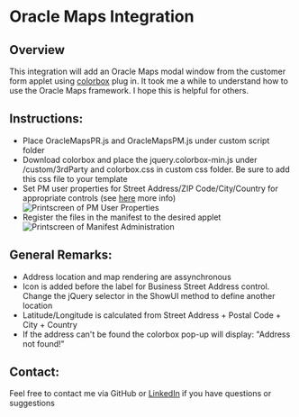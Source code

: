 # Oracle Maps Integration

## Overview

This integration will add an Oracle Maps modal window from the customer form applet using [colorbox](http://www.jacklmoore.com/colorbox/) plug in. It took me a while to understand how to use the Oracle Maps framework. I hope this is helpful for others.

## Instructions:

- Place OracleMapsPR.js and OracleMapsPM.js under custom script folder
- Download colorbox and place the jquery.colorbox-min.js under /custom/3rdParty and colorbox.css in custom css folder. Be sure to add this css file to your template
- Set PM user properties for Street Address/ZIP Code/City/Country for appropriate controls (see [here](https://docs.oracle.com/cd/E14004_01/books/config_open_ui/customizing10.html) more info)
![Printscreen of PM User Properties](https://raw.githubusercontent.com/carlosmlribeiro/ConfiguringSiebel/master/ExampleCode/Open%20UI/Maps%20Integration/OracleMaps/user-properties.jpg)
- Register the files in the manifest to the desired applet
![Printscreen of Manifest Administration](https://raw.githubusercontent.com/carlosmlribeiro/ConfiguringSiebel/master/ExampleCode/Open%20UI/Maps%20Integration/OracleMaps/manifest.jpg)
 
## General Remarks:

- Address location and map rendering are assynchronous 
- Icon is added before the label for Business Street Address control. Change the jQuery selector in the ShowUI method to define another location
- Latitude/Longitude is calculated from Street Address + Postal Code + City + Country
- If the address can't be found the colorbox pop-up will display: "Address not found!"
 
## Contact:

Feel free to contact me via GitHub or [LinkedIn](http://www.linkedin.com/in/carlosmlribeiro) if you have questions or suggestions

